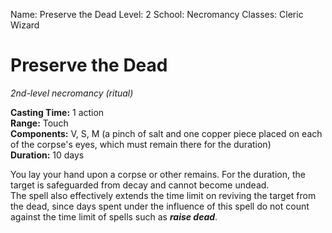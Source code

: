 Name: Preserve the Dead
Level: 2
School: Necromancy
Classes: Cleric
         Wizard

# Preserve the Dead 
_2nd-level necromancy (ritual)_ 

**Casting Time:** 1 action    
**Range:** Touch    
**Components:** V, S, M (a pinch of salt and one copper piece placed on each of the corpse's eyes, which must remain there for the duration)    
**Duration:** 10 days 

You lay your hand upon a corpse or other remains. For the duration, the target is safeguarded from decay and cannot become undead.    
The spell also effectively extends the time limit on reviving the target from the dead, since days spent under the influence of this spell do not count against the time limit of spells such as **_raise dead_**.